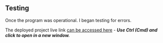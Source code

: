 ## Testing

Once the program was operational. I began testing for errors.

The deployed project live link [can be accessed here](https://subshop-ceb451619694.herokuapp.com//) - ***Use Ctrl (Cmd) and click to open in a new window.*** 
